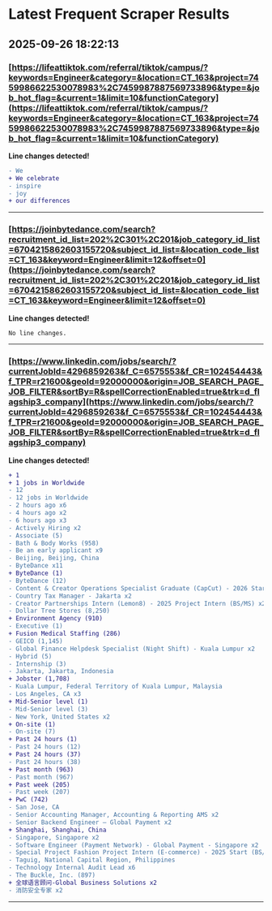 # Latest Frequent Scraper Results

## 2025-09-26 18:22:13

### [https://lifeattiktok.com/referral/tiktok/campus/?keywords=Engineer&category=&location=CT_163&project=7459986622530078983%2C7459987887569733896&type=&job_hot_flag=&current=1&limit=10&functionCategory](https://lifeattiktok.com/referral/tiktok/campus/?keywords=Engineer&category=&location=CT_163&project=7459986622530078983%2C7459987887569733896&type=&job_hot_flag=&current=1&limit=10&functionCategory)

**Line changes detected!**

```diff
- We
+ We celebrate
- inspire
- joy
+ our differences
```

---
### [https://joinbytedance.com/search?recruitment_id_list=202%2C301%2C201&job_category_id_list=6704215862603155720&subject_id_list=&location_code_list=CT_163&keyword=Engineer&limit=12&offset=0](https://joinbytedance.com/search?recruitment_id_list=202%2C301%2C201&job_category_id_list=6704215862603155720&subject_id_list=&location_code_list=CT_163&keyword=Engineer&limit=12&offset=0)

**Line changes detected!**

```diff
No line changes.
```

---
### [https://www.linkedin.com/jobs/search/?currentJobId=4296859263&f_C=6575553&f_CR=102454443&f_TPR=r21600&geoId=92000000&origin=JOB_SEARCH_PAGE_JOB_FILTER&sortBy=R&spellCorrectionEnabled=true&trk=d_flagship3_company](https://www.linkedin.com/jobs/search/?currentJobId=4296859263&f_C=6575553&f_CR=102454443&f_TPR=r21600&geoId=92000000&origin=JOB_SEARCH_PAGE_JOB_FILTER&sortBy=R&spellCorrectionEnabled=true&trk=d_flagship3_company)

**Line changes detected!**

```diff
+ 1
+ 1 jobs in Worldwide
- 12
- 12 jobs in Worldwide
- 2 hours ago x6
- 4 hours ago x2
- 6 hours ago x3
- Actively Hiring x2
- Associate (5)
- Bath & Body Works (958)
- Be an early applicant x9
- Beijing, Beijing, China
- ByteDance x11
+ ByteDance (1)
- ByteDance (12)
- Content & Creator Operations Specialist Graduate (CapCut) - 2026 Start (BS/MS) x2
- Country Tax Manager - Jakarta x2
- Creator Partnerships Intern (Lemon8) - 2025 Project Intern (BS/MS) x2
- Dollar Tree Stores (8,250)
+ Environment Agency (910)
- Executive (1)
+ Fusion Medical Staffing (286)
- GEICO (1,145)
- Global Finance Helpdesk Specialist (Night Shift) - Kuala Lumpur x2
- Hybrid (5)
- Internship (3)
- Jakarta, Jakarta, Indonesia
+ Jobster (1,708)
- Kuala Lumpur, Federal Territory of Kuala Lumpur, Malaysia
- Los Angeles, CA x3
+ Mid-Senior level (1)
- Mid-Senior level (3)
- New York, United States x2
+ On-site (1)
- On-site (7)
+ Past 24 hours (1)
- Past 24 hours (12)
+ Past 24 hours (37)
- Past 24 hours (38)
+ Past month (963)
- Past month (967)
+ Past week (205)
- Past week (207)
+ PwC (742)
- San Jose, CA
- Senior Accounting Manager, Accounting & Reporting AMS x2
- Senior Backend Engineer – Global Payment x2
+ Shanghai, Shanghai, China
- Singapore, Singapore x2
- Software Engineer (Payment Network) - Global Payment - Singapore x2
- Special Project Fashion Project Intern (E-commerce) - 2025 Start (BS/MS) x2
- Taguig, National Capital Region, Philippines
- Technology Internal Audit Lead x6
- The Buckle, Inc. (897)
+ 全球语言顾问-Global Business Solutions x2
- 消防安全专家 x2
```

---
